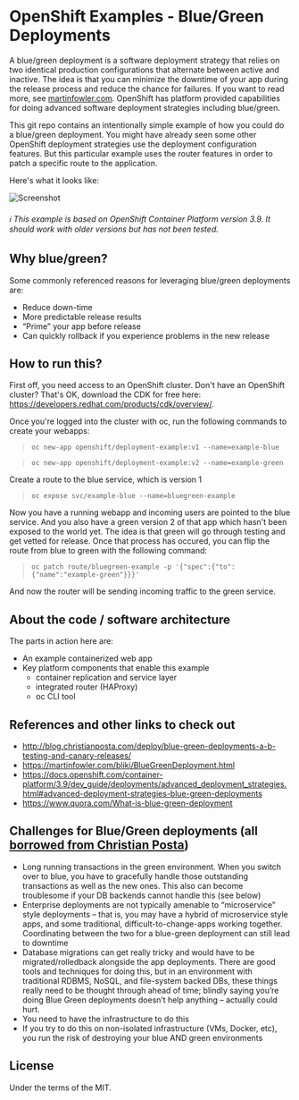 # OpenShift Examples - Blue/Green Deployments
A blue/green deployment is a software deployment strategy that relies on two identical production configurations that alternate between active and inactive. The idea is that you can minimize the downtime of your app during the release process and reduce the chance for failures. If you want to read more, see [martinfowler.com][2]. OpenShift has platform provided capabilities for doing advanced software deployment strategies including blue/green.

This git repo contains an intentionally simple example of how you could do a blue/green deployment. You might have already seen some other OpenShift deployment strategies use the deployment configuration features. But this particular example uses the router features in order to patch a specific route to the application.

Here's what it looks like:

![Screenshot](./.screens/bluegreen.gif)

###### :information_source: This example is based on OpenShift Container Platform version 3.9.  It should work with older versions but has not been tested.


## Why blue/green?
Some commonly referenced reasons for leveraging blue/green deployments are:
* Reduce down-time
* More predictable release results
* “Prime” your app before release
* Can quickly rollback if you experience problems in the new release


## How to run this?
First off, you need access to an OpenShift cluster. Don't have an OpenShift cluster? That's OK, download the CDK for free here: https://developers.redhat.com/products/cdk/overview/.

Once you're logged into the cluster with oc, run the following commands to create your webapps:
> `oc new-app openshift/deployment-example:v1 --name=example-blue`

> `oc new-app openshift/deployment-example:v2 --name=example-green`

Create a route to the blue service, which is version 1
> `oc expose svc/example-blue --name=bluegreen-example`

Now you have a running webapp and incoming users are pointed to the blue service.  And you also have a green version 2 of that app which hasn't been exposed to the world yet. The idea is that green will go through testing and get vetted for release. Once that process has occured, you can flip the route from blue to green with the following command:
> `oc patch route/bluegreen-example -p '{"spec":{"to":{"name":"example-green"}}}'`

And now the router will be sending incoming traffic to the green service.


## About the code / software architecture
The parts in action here are:
* An example containerized web app
* Key platform components that enable this example
  - container replication and service layer
  - integrated router (HAProxy)
  - oc CLI tool


## References and other links to check out
* http://blog.christianposta.com/deploy/blue-green-deployments-a-b-testing-and-canary-releases/
* https://martinfowler.com/bliki/BlueGreenDeployment.html
* https://docs.openshift.com/container-platform/3.9/dev_guide/deployments/advanced_deployment_strategies.html#advanced-deployment-strategies-blue-green-deployments
* https://www.quora.com/What-is-blue-green-deployment


## Challenges for Blue/Green deployments (all [borrowed from Christian Posta][1])
* Long running transactions in the green environment. When you switch over to blue, you have to gracefully handle those outstanding transactions as well as the new ones. This also can become troublesome if your DB backends cannot handle this (see below)
* Enterprise deployments are not typically amenable to “microservice” style deployments – that is, you may have a hybrid of microservice style apps, and some traditional, difficult-to-change-apps working together. Coordinating between the two for a blue-green deployment can still lead to downtime
* Database migrations can get really tricky and would have to be migrated/rolledback alongside the app deployments. There are good tools and techniques for doing this, but in an environment with traditional RDBMS, NoSQL, and file-system backed DBs, these things really need to be thought through ahead of time; blindly saying you’re doing Blue Green deployments doesn’t help anything – actually could hurt.
* You need to have the infrastructure to do this
* If you try to do this on non-isolated infrastructure (VMs, Docker, etc), you run the risk of destroying your blue AND green environments


## License
Under the terms of the MIT.

[1]: http://blog.christianposta.com/deploy/blue-green-deployments-a-b-testing-and-canary-releases/
[2]: https://martinfowler.com/bliki/BlueGreenDeployment.html
[3]: https://docs.openshift.com/container-platform/3.9/dev_guide/deployments/advanced_deployment_strategies.html#advanced-deployment-strategies-blue-green-deployments
[4]: https://www.quora.com/What-is-blue-green-deployment
